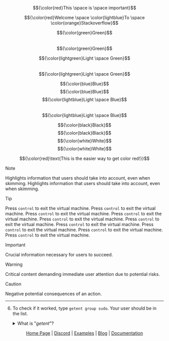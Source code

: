 $${\color{red}This \space is \space important}$$	

$${\color{red}Welcome \space \color{lightblue}To \space \color{orange}Stackoverflow}$$

$${\color{green}Green}$$	
$${\color{green}Green}$$

$${\color{lightgreen}Light \space Green}$$	
$${\color{lightgreen}Light \space Green}$$

$${\color{blue}Blue}$$	$${\color{blue}Blue}$$
$${\color{lightblue}Light \space Blue}$$	
$${\color{lightblue}Light \space Blue}$$

$${\color{black}Black}$$	$${\color{black}Black}$$
$${\color{white}White}$$	$${\color{white}White}$$


$${\color{red}\text{This is the easier way to get color red!}}$$

> [!NOTE]  
> Highlights information that users should take into account, even when skimming. Highlights information that users should take into account, even when skimming.

> [!TIP]
> Press `control` to exit the virtual machine. Press `control` to exit the virtual machine. Press `control` to exit the virtual machine. Press `control` to exit the virtual machine. Press `control` to exit the virtual machine. Press `control` to exit the virtual machine. Press `control` to exit the virtual machine. Press `control` to exit the virtual machine. Press `control` to exit the virtual machine. Press `control` to exit the virtual machine. 

> [!IMPORTANT]  
> Crucial information necessary for users to succeed.

> [!WARNING]  
> Critical content demanding immediate user attention due to potential risks.

> [!CAUTION]
> Negative potential consequences of an action.

---

6. To check if it worked, type `getent group sudo`. Your user should be in the list.

	<details>
	<summary>What is "<em>getent</em>"?</summary>
	<br>

	> `getent` means "get entries", so `getent group sudo` means, get information about the group named `sudo`.
	</details>



 <div align="center">
    <a href="#">Home Page</a> |
    <a href="#">Discord</a> |
    <a href="#">Examples</a> |
    <a href="#">Blog</a> |
    <a href="#">Documentation</a>
</div>

